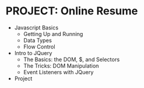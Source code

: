 # PROJECT: Online Resume

* Javascript Basics
    - Getting Up and Running
    - Data Types
    - Flow Control
* Intro to JQuery
    - The Basics: the DOM, $, and Selectors
    - The Tricks: DOM Manipulation
    - Event Listeners with JQuery
* Project